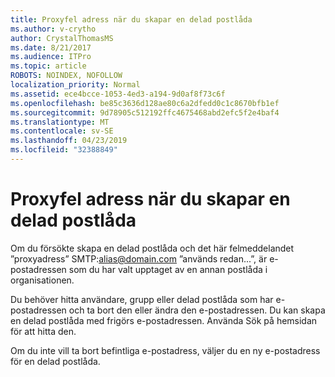 ```yaml
---
title: Proxyfel adress när du skapar en delad postlåda
ms.author: v-crytho
author: CrystalThomasMS
ms.date: 8/21/2017
ms.audience: ITPro
ms.topic: article
ROBOTS: NOINDEX, NOFOLLOW
localization_priority: Normal
ms.assetid: ece4bcce-1053-4ed3-a194-9d0af8f73c6f
ms.openlocfilehash: be85c3636d128ae80c6a2dfedd0c1c8670bfb1ef
ms.sourcegitcommit: 9d78905c512192ffc4675468abd2efc5f2e4baf4
ms.translationtype: MT
ms.contentlocale: sv-SE
ms.lasthandoff: 04/23/2019
ms.locfileid: "32388849"
---
```

# <a name="proxy-address-error-while-creating-a-shared-mailbox"></a>Proxyfel adress när du skapar en delad postlåda

Om du försökte skapa en delad postlåda och det här felmeddelandet ”proxyadress” SMTP:alias@domain.com ”används redan...”, är e-postadressen som du har valt upptaget av en annan postlåda i organisationen.
  
Du behöver hitta användare, grupp eller delad postlåda som har e-postadressen och ta bort den eller ändra den e-postadressen. Du kan skapa en delad postlåda med frigörs e-postadressen. Använda Sök på hemsidan för att hitta den.
  
Om du inte vill ta bort befintliga e-postadress, väljer du en ny e-postadress för en delad postlåda.
  

